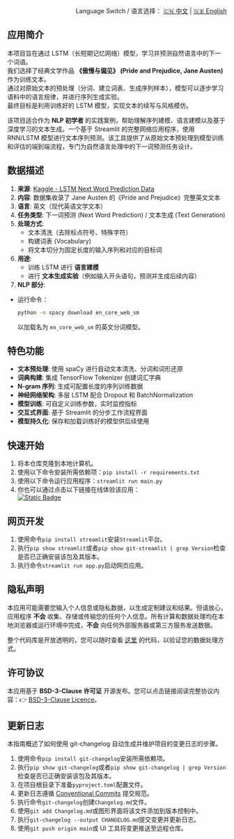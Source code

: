 <p align="right">
  Language Switch / 语言选择：
  <a href="./README.zh-CN.md">🇨🇳 中文</a> | <a href="./README.md">🇬🇧 English</a>
</p>

**应用简介**
---
本项目旨在通过 LSTM（长短期记忆网络）模型，学习并预测自然语言中的下一个词语。  
我们选择了经典文学作品 **《傲慢与偏见》 (Pride and Prejudice, Jane Austen)** 作为训练文本。  
通过对原始文本的预处理（分词、建立词表、生成序列样本），模型可以逐步学习语料中的语言规律，并进行序列生成实验。  
最终目标是利用训练好的 LSTM 模型，实现文本的续写与风格模仿。

该项目适合作为 **NLP 初学者** 的实践案例，帮助理解序列建模、语言建模以及基于深度学习的文本生成。一个基于 Streamlit
的完整网络应用程序，使用 RNN/LSTM 模型进行文本序列预测。该工具提供了从原始文本预处理到模型训练和评估的端到端流程，专门为自然语言处理中的下一词预测任务设计。

**数据描述**
---

1. **来源**:
   [Kaggle - LSTM Next Word Prediction Data](https://www.kaggle.com/datasets/hakim11/lstm-next-word-prediction-data)
2. **内容**: 数据集收录了 Jane Austen 的《Pride and Prejudice》完整英文文本
3. **语言**: 英文（现代英语文学文本）
4. **任务类型**: 下一词预测 (Next Word Prediction) / 文本生成 (Text Generation)
5. **处理方式**:
    - 文本清洗（去除标点符号、特殊字符）
    - 构建词表 (Vocabulary)
    - 将文本切分为固定长度的输入序列和对应的目标词
6. **用途**:
    - 训练 LSTM 进行 **语言建模**
    - 进行 **文本生成实验**（例如输入开头语句，预测并生成后续内容）
7. **NLP 部分**:

- 运行命令：
    ```bash
    python -m spacy download en_core_web_sm
    ```
  以加载名为 `en_core_web_sm` 的英文分词模型。

**特色功能**
---

- **文本预处理**: 使用 spaCy 进行自动文本清洗、分词和词形还原
- **词典构建**: 集成 TensorFlow Tokenizer 创建词汇字典
- **N-gram 序列**: 生成可配置长度的序列训练数据
- **神经网络架构**: 多层 LSTM 配合 Dropout 和 BatchNormalization
- **模型训练**: 可自定义训练参数，实时监控指标
- **交互式界面**: 基于 Streamlit 的分步工作流程界面
- **模型持久化**: 保存和加载训练好的模型供后续使用

**快速开始**
---

1. 将本仓库克隆到本地计算机。
2. 使用以下命令安装所需依赖项：`pip install -r requirements.txt`
3. 使用以下命令运行应用程序：`streamlit run main.py`
4. 你也可以通过点击以下链接在线体验该应用：  
   [![Static Badge](https://img.shields.io/badge/Open%20in%20Streamlit-Daochashao-red?style=for-the-badge&logo=streamlit&labelColor=white)](https://rnn-pnp.streamlit.app/)

**网页开发**
---

1. 使用命令`pip install streamlit`安装`Streamlit`平台。
2. 执行`pip show streamlit`或者`pip show git-streamlit | grep Version`检查是否已正确安装该包及其版本。
3. 执行命令`streamlit run app.py`启动网页应用。

**隐私声明**
---
本应用可能需要您输入个人信息或隐私数据，以生成定制建议和结果。但请放心，应用程序 **不会**
收集、存储或传输您的任何个人信息。所有计算和数据处理均在本地浏览器或运行环境中完成，**不会** 向任何外部服务器或第三方服务发送数据。

整个代码库是开放透明的，您可以随时查看 [这里](./) 的代码，以验证您的数据处理方式。

**许可协议**
---
本应用基于 **BSD-3-Clause 许可证** 开源发布。您可以点击链接阅读完整协议内容：👉 [BSD-3-Clause Licence](./LICENSE)。

**更新日志**
---
本指南概述了如何使用 git-changelog 自动生成并维护项目的变更日志的步骤。

1. 使用命令`pip install git-changelog`安装所需依赖项。
2. 执行`pip show git-changelog`或者`pip show git-changelog | grep Version`检查是否已正确安装该包及其版本。
3. 在项目根目录下准备`pyproject.toml`配置文件。
4. 更新日志遵循 [Conventional Commits](https://www.conventionalcommits.org/zh-hans/v1.0.0/) 提交规范。
5. 执行命令`git-changelog`创建`Changelog.md`文件。
6. 使用`git add Changelog.md`或图形界面将该文件添加到版本控制中。
7. 执行`git-changelog --output CHANGELOG.md`提交变更并更新日志。
8. 使用`git push origin main`或 UI 工具将变更推送至远程仓库。
